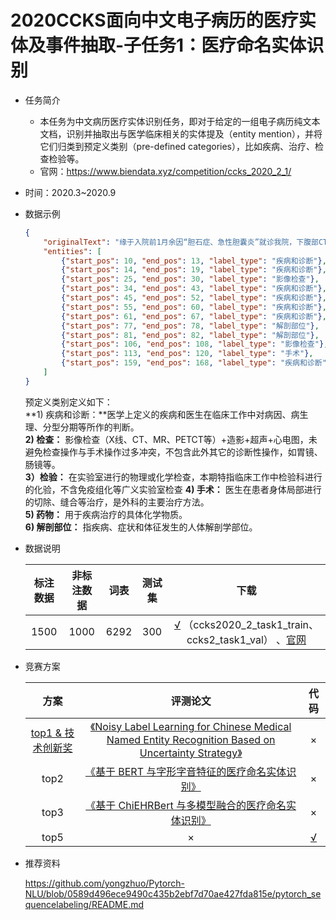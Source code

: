 # 2020CCKS面向中文电子病历的医疗实体及事件抽取-子任务1：医疗命名实体识别

* 任务简介

  * 本任务为中文病历医疗实体识别任务，即对于给定的一组电子病历纯文本文档，识别并抽取出与医学临床相关的实体提及（entity mention），并将它们归类到预定义类别（pre-defined categories），比如疾病、治疗、检查检验等。
  * 官网：https://www.biendata.xyz/competition/ccks_2020_2_1/

* 时间：2020.3~2020.9

* 数据示例

  ```json
  {
      "originalText": "缘于入院前1月余因“胆石症、急性胆囊炎”就诊我院，下腹部CT示：1、胆总管上段多发结石，伴肝内外胆管扩张。2、急性胆囊炎，胆囊多发结石。入院后予抗感染，保肝，抑制胰酶分泌，营养支持等治疗，于2014.01.16在B超定位上行“胆囊穿刺造瘘术”，术顺，术后症状好转，家属要求出院。此次为行进一步治疗再次就诊我院，门诊拟“胆石症PTCD术后”收入院，自发病以来神志清，精神不振，饮食少，睡眠可，二便正常，体重未见明显增减。",
      "entities": [
          {"start_pos": 10, "end_pos": 13, "label_type": "疾病和诊断"},
          {"start_pos": 14, "end_pos": 19, "label_type": "疾病和诊断"}, 
          {"start_pos": 25, "end_pos": 30, "label_type": "影像检查"}, 
          {"start_pos": 34, "end_pos": 43, "label_type": "疾病和诊断"}, 
          {"start_pos": 45, "end_pos": 52, "label_type": "疾病和诊断"}, 
          {"start_pos": 55, "end_pos": 60, "label_type": "疾病和诊断"}, 
          {"start_pos": 61, "end_pos": 67, "label_type": "疾病和诊断"}, 
          {"start_pos": 77, "end_pos": 78, "label_type": "解剖部位"}, 
          {"start_pos": 81, "end_pos": 82, "label_type": "解剖部位"}, 
          {"start_pos": 106, "end_pos": 108, "label_type": "影像检查"}, 
          {"start_pos": 113, "end_pos": 120, "label_type": "手术"}, 
          {"start_pos": 159, "end_pos": 168, "label_type": "疾病和诊断"}
      ]
  }
  ```

  预定义类别定义如下：  
  **1) 疾病和诊断：**医学上定义的疾病和医生在临床工作中对病因、病生理、分型分期等所作的判断。  
  **2) 检查：** 影像检查（X线、CT、MR、PETCT等）+造影+超声+心电图，未避免检查操作与手术操作过多冲突，不包含此外其它的诊断性操作，如胃镜、肠镜等。  
  **3）检验：** 在实验室进行的物理或化学检查，本期特指临床工作中检验科进行的化验，不含免疫组化等广义实验室检查
  **4) 手术：** 医生在患者身体局部进行的切除、缝合等治疗，是外科的主要治疗方法。  
  **5) 药物：** 用于疾病治疗的具体化学物质。  
  **6) 解剖部位：** 指疾病、症状和体征发生的人体解剖学部位。  

* 数据说明

  | 标注数据 | 非标注数据 | 词表 | 测试集 |                             下载                             |
  | :------: | :--------: | :--: | :----: | :----------------------------------------------------------: |
  |   1500   |    1000    | 6292 |  300   | [√](https://github.com/hy-struggle/ccks_ner/tree/2c72021b371c80e95b62c1a42e7e5dc557296332/clinic/PreModel_Encoder_CRF) （ccks2020_2_task1_train、ccks2_task1_val） 、[官网](https://www.biendata.xyz/competition/ccks_2021_clinic/data/) |

  

* 竞赛方案

  |                             方案                             |                           评测论文                           |                             代码                             |
  | :----------------------------------------------------------: | :----------------------------------------------------------: | :----------------------------------------------------------: |
  | [top1 & 技术创新奖](https://www.bilibili.com/video/BV1jK4y177Ya?p=23) | [《Noisy Label Learning for Chinese Medical Named Entity Recognition Based on Uncertainty Strategy》](https://bj.bcebos.com/v1/conference/ccks2020/eval_paper/ccks2020_eval_paper_3_1_1.pdf) |                              ×                               |
  |                             top2                             | [《基于 BERT 与字形字音特征的医疗命名实体识别》](https://bj.bcebos.com/v1/conference/ccks2020/eval_paper/ccks2020_eval_paper_3_1_2.pdf) |                              ×                               |
  |                             top3                             | [《基于 ChiEHRBert 与多模型融合的医疗命名实体识别》](https://bj.bcebos.com/v1/conference/ccks2020/eval_paper/ccks2020_eval_paper_3_1_3.pdf) |                              ×                               |
  |                             top5                             |                              ×                               | [√](https://github.com/hy-struggle/ccks_ner/tree/2c72021b371c80e95b62c1a42e7e5dc557296332) |

* 推荐资料

  https://github.com/yongzhuo/Pytorch-NLU/blob/0589d496ece9490c435b2ebf7d70ae427fda815e/pytorch_sequencelabeling/README.md